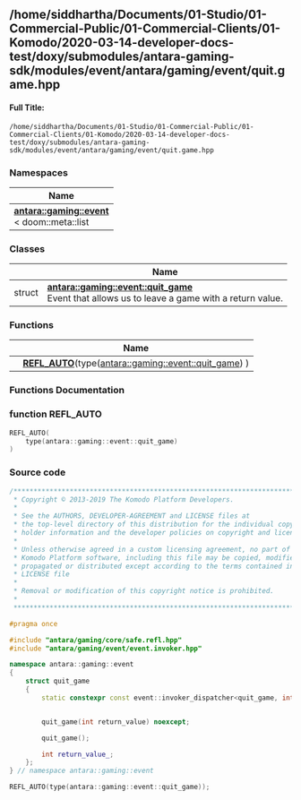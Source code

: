 

## /home/siddhartha/Documents/01-Studio/01-Commercial-Public/01-Commercial-Clients/01-Komodo/2020-03-14-developer-docs-test/doxy/submodules/antara-gaming-sdk/modules/event/antara/gaming/event/quit.game.hpp

#### Full Title:
```
/home/siddhartha/Documents/01-Studio/01-Commercial-Public/01-Commercial-Clients/01-Komodo/2020-03-14-developer-docs-test/doxy/submodules/antara-gaming-sdk/modules/event/antara/gaming/event/quit.game.hpp
```







### Namespaces

| Name           |
| -------------- |
| **[antara::gaming::event](Namespaces/namespaceantara_1_1gaming_1_1event.md)** <br>< doom::meta::list  |

### Classes

|                | Name           |
| -------------- | -------------- |
| struct | **[antara::gaming::event::quit_game](Classes/structantara_1_1gaming_1_1event_1_1quit__game.md)** <br>Event that allows us to leave a game with a return value.  |


### Functions

|                | Name           |
| -------------- | -------------- |
|  | **[REFL_AUTO](Files/quit_8game_8hpp.md#function-refl_auto)**(type([antara::gaming::event::quit_game](Classes/structantara_1_1gaming_1_1event_1_1quit__game.md)) )  |








### Functions Documentation

### function REFL_AUTO

```cpp
REFL_AUTO(
    type(antara::gaming::event::quit_game) 
)
```

































### Source code

```cpp
/******************************************************************************
 * Copyright © 2013-2019 The Komodo Platform Developers.                      *
 *                                                                            *
 * See the AUTHORS, DEVELOPER-AGREEMENT and LICENSE files at                  *
 * the top-level directory of this distribution for the individual copyright  *
 * holder information and the developer policies on copyright and licensing.  *
 *                                                                            *
 * Unless otherwise agreed in a custom licensing agreement, no part of the    *
 * Komodo Platform software, including this file may be copied, modified,     *
 * propagated or distributed except according to the terms contained in the   *
 * LICENSE file                                                               *
 *                                                                            *
 * Removal or modification of this copyright notice is prohibited.            *
 *                                                                            *
 ******************************************************************************/

#pragma once

#include "antara/gaming/core/safe.refl.hpp"      
#include "antara/gaming/event/event.invoker.hpp" 

namespace antara::gaming::event
{
    struct quit_game
    {
        static constexpr const event::invoker_dispatcher<quit_game, int> invoker{};


        quit_game(int return_value) noexcept;

        quit_game();

        int return_value_; 
    };
} // namespace antara::gaming::event

REFL_AUTO(type(antara::gaming::event::quit_game));
```




